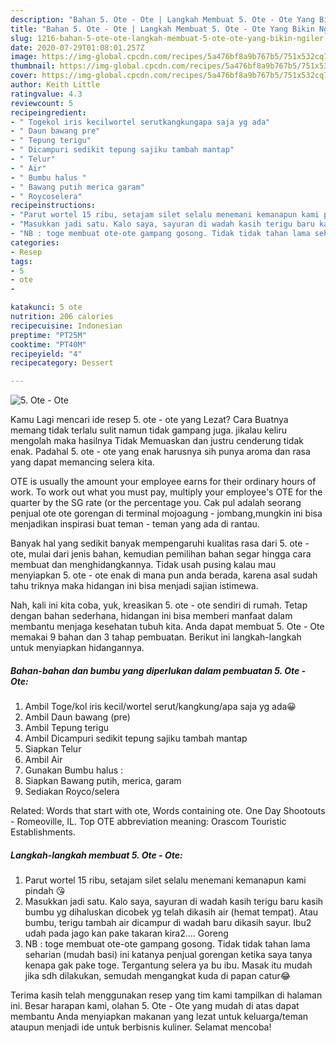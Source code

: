 ```yaml
---
description: "Bahan 5. Ote - Ote | Langkah Membuat 5. Ote - Ote Yang Bikin Ngiler"
title: "Bahan 5. Ote - Ote | Langkah Membuat 5. Ote - Ote Yang Bikin Ngiler"
slug: 1216-bahan-5-ote-ote-langkah-membuat-5-ote-ote-yang-bikin-ngiler
date: 2020-07-29T01:08:01.257Z
image: https://img-global.cpcdn.com/recipes/5a476bf8a9b767b5/751x532cq70/5-ote-ote-foto-resep-utama.jpg
thumbnail: https://img-global.cpcdn.com/recipes/5a476bf8a9b767b5/751x532cq70/5-ote-ote-foto-resep-utama.jpg
cover: https://img-global.cpcdn.com/recipes/5a476bf8a9b767b5/751x532cq70/5-ote-ote-foto-resep-utama.jpg
author: Keith Little
ratingvalue: 4.3
reviewcount: 5
recipeingredient:
- " Togekol iris kecilwortel serutkangkungapa saja yg ada"
- " Daun bawang pre"
- " Tepung terigu"
- " Dicampuri sedikit tepung sajiku tambah mantap"
- " Telur"
- " Air"
- " Bumbu halus "
- " Bawang putih merica garam"
- " Roycoselera"
recipeinstructions:
- "Parut wortel 15 ribu, setajam silet selalu menemani kemanapun kami pindah 😘"
- "Masukkan jadi satu. Kalo saya, sayuran di wadah kasih terigu baru kasih bumbu yg dihaluskan dicobek yg telah dikasih air (hemat tempat). Atau bumbu, terigu tambah air dicampur di wadah baru dikasih sayur. Ibu2 udah pada jago kan pake takaran kira2.... Goreng"
- "NB : toge membuat ote-ote gampang gosong. Tidak tidak tahan lama seharian (mudah basi) ini katanya penjual gorengan ketika saya tanya kenapa gak pake toge. Tergantung selera ya bu ibu. Masak itu mudah jika sdh dilakukan, semudah mengangkat kuda di papan catur😂"
categories:
- Resep
tags:
- 5
- ote
- 

katakunci: 5 ote  
nutrition: 206 calories
recipecuisine: Indonesian
preptime: "PT25M"
cooktime: "PT40M"
recipeyield: "4"
recipecategory: Dessert

---
```



![5. Ote - Ote](https://img-global.cpcdn.com/recipes/5a476bf8a9b767b5/751x532cq70/5-ote-ote-foto-resep-utama.jpg)

Kamu Lagi mencari ide resep 5. ote - ote yang Lezat? Cara Buatnya memang tidak terlalu sulit namun tidak gampang juga. jikalau keliru mengolah maka hasilnya Tidak Memuaskan dan justru cenderung tidak enak. Padahal 5. ote - ote yang enak harusnya sih punya aroma dan rasa yang dapat memancing selera kita.

OTE is usually the amount your employee earns for their ordinary hours of work. To work out what you must pay, multiply your employee&#39;s OTE for the quarter by the SG rate (or the percentage you. Cak pul adalah seorang penjual ote ote gorengan di terminal mojoagung - jombang,mungkin ini bisa menjadikan inspirasi buat teman - teman yang ada di rantau.

Banyak hal yang sedikit banyak mempengaruhi kualitas rasa dari 5. ote - ote, mulai dari jenis bahan, kemudian pemilihan bahan segar hingga cara membuat dan menghidangkannya. Tidak usah pusing kalau mau menyiapkan 5. ote - ote enak di mana pun anda berada, karena asal sudah tahu triknya maka hidangan ini bisa menjadi sajian istimewa.


Nah, kali ini kita coba, yuk, kreasikan 5. ote - ote sendiri di rumah. Tetap dengan bahan sederhana, hidangan ini bisa memberi manfaat dalam membantu menjaga kesehatan tubuh kita. Anda dapat membuat 5. Ote - Ote memakai 9 bahan dan 3 tahap pembuatan. Berikut ini langkah-langkah untuk menyiapkan hidangannya.

<!--inarticleads1-->

##### Bahan-bahan dan bumbu yang diperlukan dalam pembuatan 5. Ote - Ote:

1. Ambil  Toge/kol iris kecil/wortel serut/kangkung/apa saja yg ada😀
1. Ambil  Daun bawang (pre)
1. Ambil  Tepung terigu
1. Ambil  Dicampuri sedikit tepung sajiku tambah mantap
1. Siapkan  Telur
1. Ambil  Air
1. Gunakan  Bumbu halus :
1. Siapkan  Bawang putih, merica, garam
1. Sediakan  Royco/selera


Related: Words that start with ote, Words containing ote. One Day Shootouts - Romeoville, IL. Top OTE abbreviation meaning: Orascom Touristic Establishments. 

<!--inarticleads2-->

##### Langkah-langkah membuat 5. Ote - Ote:

1. Parut wortel 15 ribu, setajam silet selalu menemani kemanapun kami pindah 😘
1. Masukkan jadi satu. Kalo saya, sayuran di wadah kasih terigu baru kasih bumbu yg dihaluskan dicobek yg telah dikasih air (hemat tempat). Atau bumbu, terigu tambah air dicampur di wadah baru dikasih sayur. Ibu2 udah pada jago kan pake takaran kira2.... Goreng
1. NB : toge membuat ote-ote gampang gosong. Tidak tidak tahan lama seharian (mudah basi) ini katanya penjual gorengan ketika saya tanya kenapa gak pake toge. Tergantung selera ya bu ibu. Masak itu mudah jika sdh dilakukan, semudah mengangkat kuda di papan catur😂




Terima kasih telah menggunakan resep yang tim kami tampilkan di halaman ini. Besar harapan kami, olahan 5. Ote - Ote yang mudah di atas dapat membantu Anda menyiapkan makanan yang lezat untuk keluarga/teman ataupun menjadi ide untuk berbisnis kuliner. Selamat mencoba!
